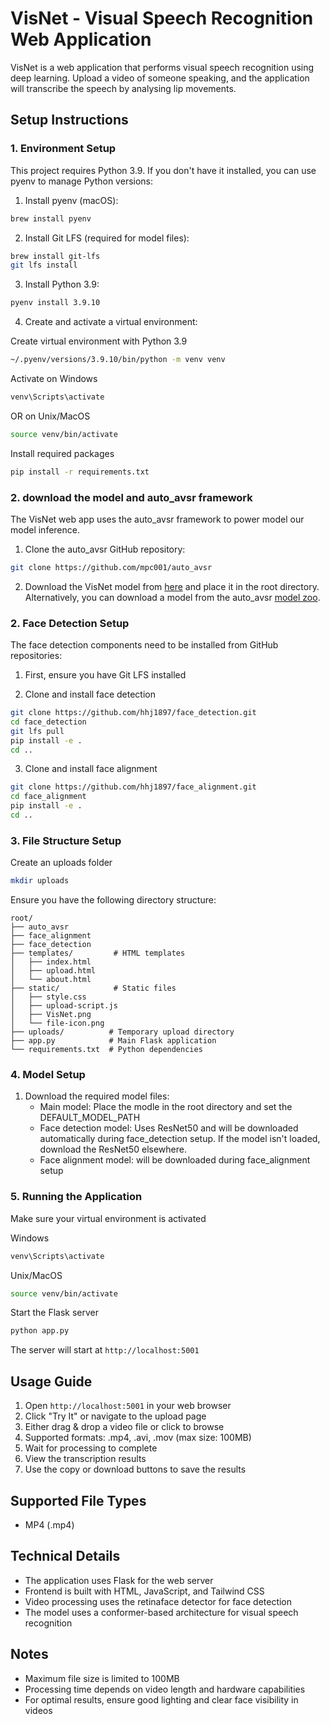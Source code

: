 # VisNet - Visual Speech Recognition Web Application

VisNet is a web application that performs visual speech recognition using deep learning. Upload a video of someone speaking, and the application will transcribe the speech by analysing lip movements.

## Setup Instructions

### 1. Environment Setup

This project requires Python 3.9. If you don't have it installed, you can use pyenv to manage Python versions:

1. Install pyenv (macOS):
```bash
brew install pyenv
```

2. Install Git LFS (required for model files):
```bash
brew install git-lfs
git lfs install
```

3. Install Python 3.9:
```bash
pyenv install 3.9.10
```

4. Create and activate a virtual environment:

Create virtual environment with Python 3.9
```bash
~/.pyenv/versions/3.9.10/bin/python -m venv venv
```

Activate on Windows
```bash
venv\Scripts\activate
```

OR on Unix/MacOS
```bash
source venv/bin/activate
```

Install required packages
```bash
pip install -r requirements.txt
```

### 2. download the model and auto_avsr framework

The VisNet web app uses the auto_avsr framework to power model our model inference.

1. Clone the auto_avsr GitHub repository:

```bash
git clone https://github.com/mpc001/auto_avsr
```

2. Download the VisNet model from [here](https://drive.google.com/file/d/1C1gzm1Gn02AVsPN-ERl3gBqNWcAR7CMd/view?usp=drive_link) and place it in the root directory. Alternatively, you can download a model from the auto_avsr [model zoo](https://github.com/mpc001/auto_avsr?tab=readme-ov-file#model-zoo).

### 2. Face Detection Setup

The face detection components need to be installed from GitHub repositories:

1. First, ensure you have Git LFS installed

2. Clone and install face detection
```bash
git clone https://github.com/hhj1897/face_detection.git
cd face_detection
git lfs pull
pip install -e .
cd ..
```

3. Clone and install face alignment
```bash
git clone https://github.com/hhj1897/face_alignment.git
cd face_alignment
pip install -e .
cd ..
```

### 3. File Structure Setup

Create an uploads folder

```bash
mkdir uploads
```

Ensure you have the following directory structure:

```
root/
├── auto_avsr
├── face_alignment
├── face_detection
├── templates/         # HTML templates
│   ├── index.html
│   ├── upload.html
│   └── about.html
├── static/            # Static files
│   ├── style.css
│   ├── upload-script.js
│   ├── VisNet.png
│   └── file-icon.png
├── uploads/          # Temporary upload directory
├── app.py            # Main Flask application
└── requirements.txt  # Python dependencies
```

### 4. Model Setup
1. Download the required model files:
   - Main model: Place the modle in the root directory and set the DEFAULT_MODEL_PATH
   - Face detection model: Uses ResNet50 and will be downloaded automatically during face_detection setup.
     If the model isn't loaded, download the ResNet50 elsewhere.
   - Face alignment model: will be downloaded during face_alignment setup

### 5. Running the Application

Make sure your virtual environment is activated

Windows
```bash
venv\Scripts\activate
```

Unix/MacOS
```bash
source venv/bin/activate
```

Start the Flask server
```bash
python app.py
```

The server will start at `http://localhost:5001`

## Usage Guide
1. Open `http://localhost:5001` in your web browser
2. Click "Try It" or navigate to the upload page
3. Either drag & drop a video file or click to browse
4. Supported formats: .mp4, .avi, .mov (max size: 100MB)
5. Wait for processing to complete
6. View the transcription results
7. Use the copy or download buttons to save the results

## Supported File Types

- MP4 (.mp4)

## Technical Details

- The application uses Flask for the web server
- Frontend is built with HTML, JavaScript, and Tailwind CSS
- Video processing uses the retinaface detector for face detection
- The model uses a conformer-based architecture for visual speech recognition

## Notes

- Maximum file size is limited to 100MB
- Processing time depends on video length and hardware capabilities
- For optimal results, ensure good lighting and clear face visibility in videos

